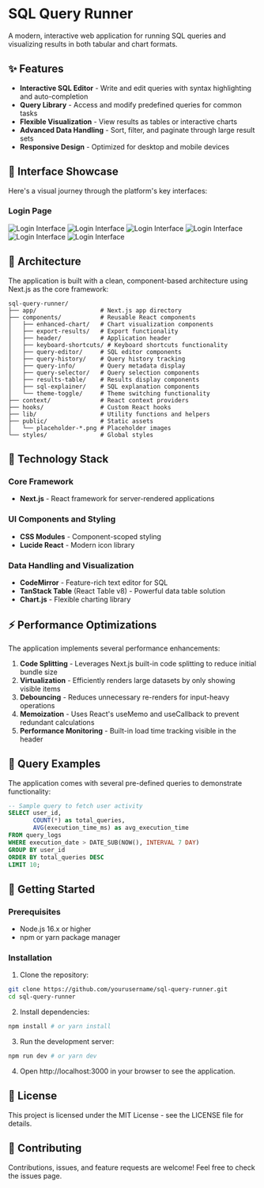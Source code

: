 # SQL Query Runner 

A modern, interactive web application for running SQL queries and visualizing results in both tabular and chart formats.

## ✨ Features

- **Interactive SQL Editor** - Write and edit queries with syntax highlighting and auto-completion
- **Query Library** - Access and modify predefined queries for common tasks
- **Flexible Visualization** - View results as tables or interactive charts
- **Advanced Data Handling** - Sort, filter, and paginate through large result sets
- **Responsive Design** - Optimized for desktop and mobile devices

## 📸 Interface Showcase

Here's a visual journey through the platform's key interfaces:

### Login Page
![Login Interface](media/s1.png)
![Login Interface](media/s2.png)
![Login Interface](media/s3.png)
![Login Interface](media/s4.png)
![Login Interface](media/s5.png)
![Login Interface](media/s6.png)


## 🧩 Architecture

The application is built with a clean, component-based architecture using Next.js as the core framework:

```
sql-query-runner/
├── app/                  # Next.js app directory
├── components/           # Reusable React components
│   ├── enhanced-chart/   # Chart visualization components
│   ├── export-results/   # Export functionality
│   ├── header/           # Application header
│   ├── keyboard-shortcuts/ # Keyboard shortcuts functionality
│   ├── query-editor/     # SQL editor components
│   ├── query-history/    # Query history tracking
│   ├── query-info/       # Query metadata display
│   ├── query-selector/   # Query selection components
│   ├── results-table/    # Results display components
│   ├── sql-explainer/    # SQL explanation components
│   └── theme-toggle/     # Theme switching functionality
├── context/              # React context providers
├── hooks/                # Custom React hooks
├── lib/                  # Utility functions and helpers
├── public/               # Static assets
│   └── placeholder-*.png # Placeholder images
└── styles/               # Global styles
```

## 🚀 Technology Stack

### Core Framework
- **Next.js** - React framework for server-rendered applications

### UI Components and Styling
- **CSS Modules** - Component-scoped styling
- **Lucide React** - Modern icon library

### Data Handling and Visualization
- **CodeMirror** - Feature-rich text editor for SQL
- **TanStack Table** (React Table v8) - Powerful data table solution
- **Chart.js** - Flexible charting library

## ⚡ Performance Optimizations

The application implements several performance enhancements:

1. **Code Splitting** - Leverages Next.js built-in code splitting to reduce initial bundle size
2. **Virtualization** - Efficiently renders large datasets by only showing visible items
3. **Debouncing** - Reduces unnecessary re-renders for input-heavy operations
4. **Memoization** - Uses React's useMemo and useCallback to prevent redundant calculations
5. **Performance Monitoring** - Built-in load time tracking visible in the header

## 🧪 Query Examples

The application comes with several pre-defined queries to demonstrate functionality:

```sql
-- Sample query to fetch user activity
SELECT user_id, 
       COUNT(*) as total_queries, 
       AVG(execution_time_ms) as avg_execution_time
FROM query_logs
WHERE execution_date > DATE_SUB(NOW(), INTERVAL 7 DAY)
GROUP BY user_id
ORDER BY total_queries DESC
LIMIT 10;
```

## 🔧 Getting Started

### Prerequisites
* Node.js 16.x or higher
* npm or yarn package manager

### Installation
1. Clone the repository:
```bash
git clone https://github.com/yourusername/sql-query-runner.git
cd sql-query-runner
```

2. Install dependencies:
```bash
npm install # or yarn install
```

3. Run the development server:
```bash
npm run dev # or yarn dev
```

4. Open http://localhost:3000 in your browser to see the application.

## 📝 License

This project is licensed under the MIT License - see the LICENSE file for details.

## 🤝 Contributing

Contributions, issues, and feature requests are welcome! Feel free to check the issues page.